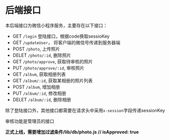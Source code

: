 # 后端接口

本后端接口为微信小程序服务，主要存在以下接口：

+ GET `/login` 登陆接口，根据code换取sessioKey
+ GET `/updateUser`， 将客户端的微信号传递到服务器端
+ POST `/photo`, 上传照片
+ DELET `/photo/:id`, 删除照片
+ GET `/photo/approve`, 获取待审核的照片
+ PUT `/photo/approve/:id`, 审核照片
+ GET `/album`, 获取相册列表
+ GET `/album/:id`, 获取某相册的照片列表
+ POST `/album`, 增加相册
+ PUT `/album/:id`, 修改相册
+ DELET `/album/:id`, 删除相册

除了登陆接口外，其他接口都需要在请求头中采用`x-session`字段传递sessionKey

审核功能是管理员的接口

**正式上线，需要增加过滤条件/lib/db/photo.js // isApproved: true**
